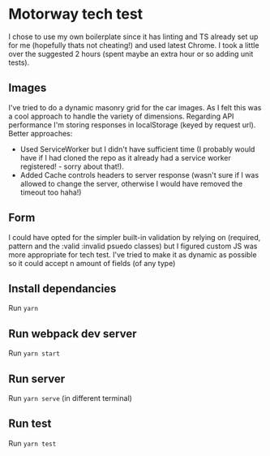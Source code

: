 # Motorway tech test

I chose to use my own boilerplate since it has linting and TS already set up for me (hopefully thats not cheating!) and used latest Chrome. I took a little over the suggested 2 hours (spent maybe an extra hour or so adding unit tests).

## Images
I've tried to do a dynamic masonry grid for the car images. As I felt this was a cool approach to handle the variety of dimensions. Regarding API performance I'm storing responses in localStorage (keyed by request url). Better approaches: 
- Used ServiceWorker but I didn't have sufficient time (I probably would have if I had cloned the repo as it already had a service worker registered! - sorry about that!).
- Added Cache controls headers to server response (wasn't sure if I was allowed to change the server, otherwise I would have removed the timeout too haha!)

## Form
I could have opted for the simpler built-in validation by relying on (required, pattern and the :valid :invalid psuedo classes) but I figured custom JS was more appropriate for tech test. I've tried to make it as dynamic as possible so it could accept n amount of fields (of any type)

## Install dependancies
Run `yarn`

## Run webpack dev server
Run `yarn start`

## Run server
Run `yarn serve` (in different terminal)

## Run test
Run `yarn test`